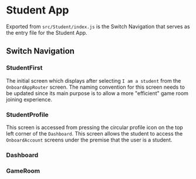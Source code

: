 # Student App

Exported from `src/Student/index.js` is the Switch Navigation that serves as the entry file for the Student App. 


## Switch Navigation

### StudentFirst

The initial screen which displays after selecting `I am a student` from the `OnboardAppRouter` screen. The naming convention for this screen needs to be updated since its main purpose is to allow a more "efficient" game room joining experience.  

### StudentProfile

This screen is accessed from pressing the circular profile icon on the top left corner of the `Dashboard`. This screen allows the student to access the `OnboardAccount` screens under the premise that the user is a student.

### Dashboard



### GameRoom